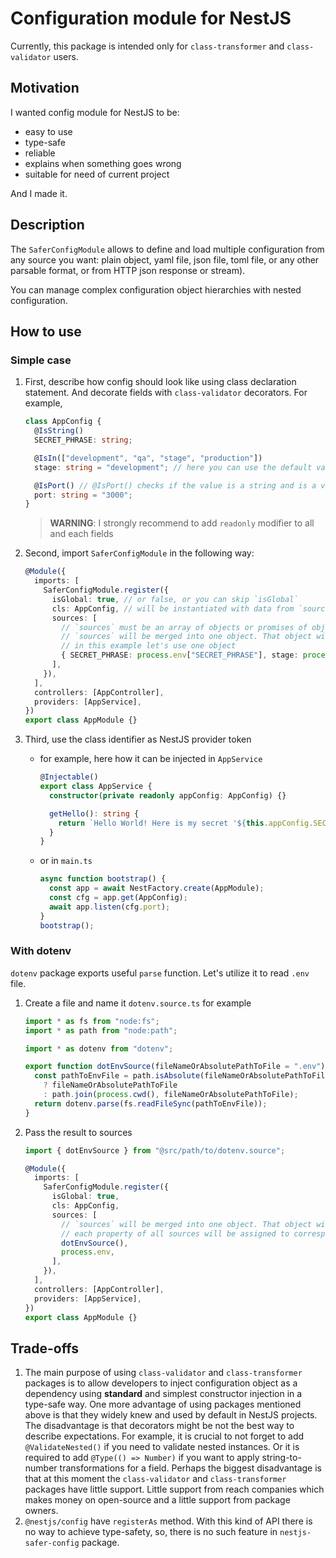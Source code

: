 # Configuration module for NestJS

Currently, this package is intended only for `class-transformer` and `class-validator` users.

## Motivation

I wanted config module for NestJS to be:

- easy to use
- type-safe
- reliable
- explains when something goes wrong
- suitable for need of current project

And I made it.

## Description

The `SaferConfigModule` allows to define and load multiple configuration from any source you want: plain object, yaml file, json file, toml file, or any other parsable format, or from HTTP json response or stream).

You can manage complex configuration object hierarchies with nested configuration.

## How to use

### Simple case

1. First, describe how config should look like using class declaration statement. And decorate fields with `class-validator` decorators. For example,

   ```typescript
   class AppConfig {
     @IsString()
     SECRET_PHRASE: string;

     @IsIn(["development", "qa", "stage", "production"])
     stage: string = "development"; // here you can use the default values, they are the lowest priority

     @IsPort() // @IsPort() checks if the value is a string and is a valid port number.
     port: string = "3000";
   }
   ```

   > **WARNING**: I strongly recommend to add `readonly` modifier to all and each fields

2. Second, import `SaferConfigModule` in the following way:

   ```typescript
   @Module({
     imports: [
       SaferConfigModule.register({
         isGlobal: true, // or false, or you can skip `isGlobal`
         cls: AppConfig, // will be instantiated with data from `sources`. Should not have a `constructor` defined, or `constructor` shouldn't expect any arguments
         sources: [
           // `sources` must be an array of objects or promises of objects
           // `sources` will be merged into one object. That object will be used to populate `AppConfig` properties with `Object.assign()`
           // in this example let's use one object
           { SECRET_PHRASE: process.env["SECRET_PHRASE"], stage: process.env["STAGE_NAME"], port: process.env["PORT"] },
         ],
       }),
     ],
     controllers: [AppController],
     providers: [AppService],
   })
   export class AppModule {}
   ```

3. Third, use the class identifier as NestJS provider token

   - for example, here how it can be injected in `AppService`

     ```typescript
     @Injectable()
     export class AppService {
       constructor(private readonly appConfig: AppConfig) {}

       getHello(): string {
         return `Hello World! Here is my secret '${this.appConfig.SECRET_PHRASE}'`;
       }
     }
     ```

   - or in `main.ts`

     ```typescript
     async function bootstrap() {
       const app = await NestFactory.create(AppModule);
       const cfg = app.get(AppConfig);
       await app.listen(cfg.port);
     }
     bootstrap();
     ```

### With dotenv

`dotenv` package exports useful `parse` function. Let's utilize it to read `.env` file.

1. Create a file and name it `dotenv.source.ts` for example

   ```typescript
   import * as fs from "node:fs";
   import * as path from "node:path";

   import * as dotenv from "dotenv";

   export function dotEnvSource(fileNameOrAbsolutePathToFile = ".env") {
     const pathToEnvFile = path.isAbsolute(fileNameOrAbsolutePathToFile)
       ? fileNameOrAbsolutePathToFile
       : path.join(process.cwd(), fileNameOrAbsolutePathToFile);
     return dotenv.parse(fs.readFileSync(pathToEnvFile));
   }
   ```

2. Pass the result to sources

   ```typescript
   import { dotEnvSource } from "@src/path/to/dotenv.source";

   @Module({
     imports: [
       SaferConfigModule.register({
         isGlobal: true,
         cls: AppConfig,
         sources: [
           // `sources` will be merged into one object. That object will be used to instantiate `AppConfig`
           // each property of all sources will be assigned to corresponding property of AppConfig
           dotEnvSource(),
           process.env,
         ],
       }),
     ],
     controllers: [AppController],
     providers: [AppService],
   })
   export class AppModule {}
   ```

## Trade-offs

1. The main purpose of using `class-validator` and `class-transformer` packages is to allow developers to inject configuration object as a dependency using **standard** and simplest constructor injection in a type-safe way. One more advantage of using packages mentioned above is that they widely knew and used by default in NestJS projects. The disadvantage is that decorators might be not the best way to describe expectations. For example, it is crucial to not forget to add `@ValidateNested()` if you need to validate nested instances. Or it is required to add `@Type(() => Number)` if you want to apply string-to-number transformations for a field. Perhaps the biggest disadvantage is that at this moment the `class-validator` and `class-transformer` packages have little support. Little support from reach companies which makes money on open-source and a little support from package owners.
2. `@nestjs/config` have `registerAs` method. With this kind of API there is no way to achieve type-safety, so, there is no such feature in `nestjs-safer-config` package.
